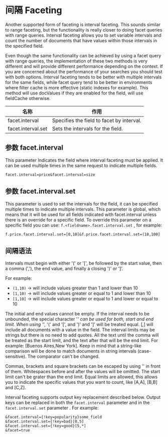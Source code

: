 # 间隔 Faceting

Another supported form of faceting is interval faceting. This sounds similar to range faceting, but the functionality
is really closer to doing facet queries with range queries. Interval faceting allows you to set variable intervals and
count the number of documents that have values within those intervals in the specified field.

Even though the same functionality can be achieved by using a facet query with range queries, the
implementation of these two methods is very different and will provide different performance depending on the
context. If you are concerned about the performance of your searches you should test with both options. Interval
faceting tends to be better with multiple intervals for the same fields, while facet query tend to be better in
environments where filter cache is more effective (static indexes for example). This method will use docValues if
they are enabled for the field, will use fieldCache otherwise.

|名称         |作用                   |
|------------|----------------------|
|facet.interval |Specifies the field to facet by interval. |
|facet.interval.set |Sets the intervals for the field. |

## 参数 facet.interval

This parameter Indicates the field where interval faceting must be applied. It can be used multiple times in the
same request to indicate multiple fields.

```
facet.interval=price&facet.interval=size
```

## 参数 facet.interval.set

This parameter is used to set the intervals for the field, it can be specified multiple times to indicate multiple
intervals. This parameter is global, which means that it will be used for all fields indicated with facet.interval
unless there is an override for a specific field. To override this parameter on a specific field you can use: 
`f.<fieldname>.facet.interval.set` , for example:

```
f.price.facet.interval.set=[0,10]&f.price.facet.interval.set=(10,100]
```

## 间隔语法

Intervals must begin with either '(' or '[', be followed by the start value, then a comma (','), the end value, and
finally a closing ')' or ']’.

For example:
* `(1,10)` -> will include values greater than 1 and lower than 10
* `[1,10)` -> will include values greater or equal to 1 and lower than 10
* `[1,10]` -> will include values greater or equal to 1 and lower or equal to 10

The initial and end values cannot be empty. If the interval needs to be unbounded, the special character '*' can
be used for both, start and end limit. When using '*', '(' and '[', and ')' and ']' will be treated equal. [*,*] will include
all documents with a value in the field. The interval limits may be strings but there is no need to add quotes. All
the text until the comma will be treated as the start limit, and the text after that will be the end limit. For example:
[Buenos Aires,New York]. Keep in mind that a string-like comparison will be done to match documents in string
intervals (case-sensitive). The comparator can't be changed.

Commas, brackets and square brackets can be escaped by using '\' in front of them. Whitespaces before and
after the values will be omitted. The start limit can't be grater than the end limit. Equal limits are allowed, this
allows you to indicate the specific values that you want to count, like [A,A], [B,B] and [C,Z].

Interval faceting supports output key replacement described below. 
Output keys can be replaced in both the `facet.interval` parameter 
and in the `facet.interval.set` parameter . For example:

```
&facet.interval={!key=popularity}some_field
&facet.interval.set={!key=bad}[0,5]
&facet.interval.set={!key=good}[5,*]
&facet=true
```

